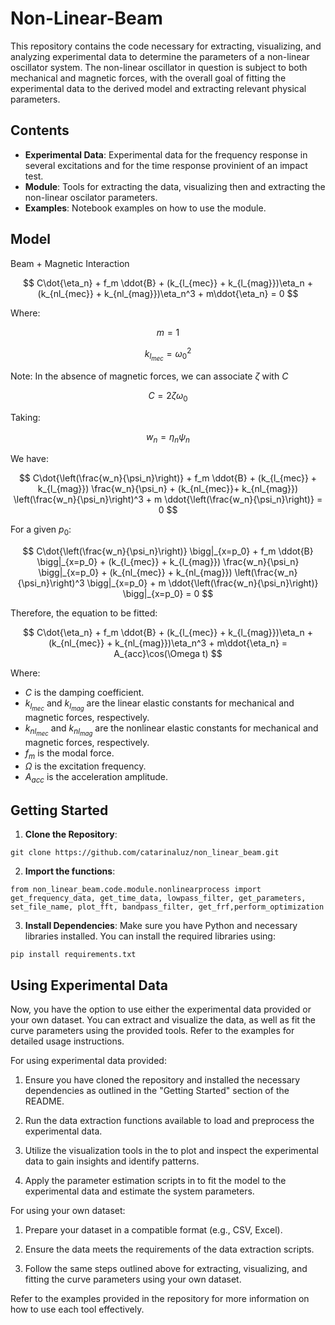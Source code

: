 # Non-Linear-Beam

This repository contains the code necessary for extracting, visualizing, and analyzing experimental data to determine the parameters of a non-linear oscillator system. The non-linear oscillator in question is subject to both mechanical and magnetic forces, with the overall goal of fitting the experimental data to the derived model and extracting relevant physical parameters.

## Contents

- **Experimental Data**: Experimental data for the frequency response in several excitations and for the time response provinient of an impact test.
- **Module**: Tools for extracting the data, visualizing then and extracting the non-linear oscilator parameters.
- **Examples**: Notebook examples on how to use the module.

## Model

Beam + Magnetic Interaction

$$
C\dot{\eta_n} + f_m \ddot{B} + (k_{l_{mec}} + k_{l_{mag}})\eta_n + (k_{nl_{mec}} + k_{nl_{mag}})\eta_n^3 + m\ddot{\eta_n} = 0
$$

Where:

$$
m = 1
$$

$$
k_{l_{mec}} = \omega_0^2
$$

Note: In the absence of magnetic forces, we can associate $\zeta$ with $C$

$$
C = 2 \zeta \omega_0
$$

Taking:

$$
w_n = \eta_n \psi_n
$$

We have:

$$
C\dot{\left(\frac{w_n}{\psi_n}\right)} + f_m \ddot{B} + (k_{l_{mec}} + k_{l_{mag}}) \frac{w_n}{\psi_n} + (k_{nl_{mec}}+ k_{nl_{mag}}) \left(\frac{w_n}{\psi_n}\right)^3 + m \ddot{\left(\frac{w_n}{\psi_n}\right)} = 0
$$

For a given $p_0$:

$$
C\dot{\left(\frac{w_n}{\psi_n}\right)} \bigg|_{x=p_0} + f_m \ddot{B} \bigg|_{x=p_0} + (k_{l_{mec}} + k_{l_{mag}}) \frac{w_n}{\psi_n} \bigg|_{x=p_0} + (k_{nl_{mec}} + k_{nl_{mag}}) \left(\frac{w_n}{\psi_n}\right)^3 \bigg|_{x=p_0} + m \ddot{\left(\frac{w_n}{\psi_n}\right)} \bigg|_{x=p_0} = 0
$$

Therefore, the equation to be fitted:

$$
C\dot{\eta_n} + f_m \ddot{B} + (k_{l_{mec}} + k_{l_{mag}})\eta_n + (k_{nl_{mec}} + k_{nl_{mag}})\eta_n^3 + m\ddot{\eta_n} = A_{acc}\cos(\Omega t)
$$

Where:
- $C$ is the damping coefficient.
- $k_{l_{mec}}$ and $k_{l_{mag}}$ are the linear elastic constants for mechanical and magnetic forces, respectively.
- $k_{nl_{mec}}$ and $k_{nl_{mag}}$ are the nonlinear elastic constants for mechanical and magnetic forces, respectively.
- $f_m$ is the modal force.
- $\Omega$ is the excitation frequency.
- $A_{acc}$ is the acceleration amplitude.


## Getting Started

1. **Clone the Repository**: 
```
git clone https://github.com/catarinaluz/non_linear_beam.git
```

2. **Import the functions**:
```
from non_linear_beam.code.module.nonlinearprocess import get_frequency_data, get_time_data, lowpass_filter, get_parameters, set_file_name, plot_fft, bandpass_filter, get_frf,perform_optimization
```

3. **Install Dependencies**:
Make sure you have Python and necessary libraries installed. You can install the required libraries using:
```
pip install requirements.txt
```


## Using Experimental Data

Now, you have the option to use either the experimental data provided or your own dataset. You can extract and visualize the data, as well as fit the curve parameters using the provided tools. Refer to the examples for detailed usage instructions.

For using experimental data provided:

1. Ensure you have cloned the repository and installed the necessary dependencies as outlined in the "Getting Started" section of the README.

2. Run the data extraction functions available to load and preprocess the experimental data.

3. Utilize the visualization tools in the to plot and inspect the experimental data to gain insights and identify patterns.

4. Apply the parameter estimation scripts in to fit the model to the experimental data and estimate the system parameters.

For using your own dataset:

1. Prepare your dataset in a compatible format (e.g., CSV, Excel).

2. Ensure the data meets the requirements of the data extraction scripts.

3. Follow the same steps outlined above for extracting, visualizing, and fitting the curve parameters using your own dataset.

Refer to the examples provided in the repository for more information on how to use each tool effectively.
